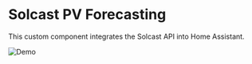 # Solcast PV Forecasting
This custom component integrates the Solcast API into Home Assistant.

![Demo](https://user-images.githubusercontent.com/1471841/134319252-aad9346a-d650-4172-9b7e-b2a215de1f15.png)
